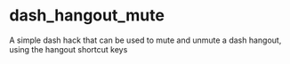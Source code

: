 # dash_hangout_mute
A simple dash hack that can be used to mute and unmute a dash hangout, using the hangout shortcut keys
